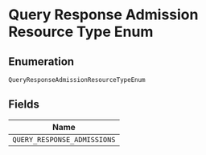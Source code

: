
# Query Response Admission Resource Type Enum

## Enumeration

`QueryResponseAdmissionResourceTypeEnum`

## Fields

| Name |
|  --- |
| `QUERY_RESPONSE_ADMISSIONS` |

